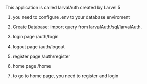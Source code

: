 This application is called larvalAuth created by Larvel 5


1. you need to configure .env to your database enviroment

2. Create Database:
    import query from larvalAuth/sql/larvalAuth.
	
3. login page  /auth/login

4. logout page  /auth/logout

5. register page  /auth/register

6. home page /home

7. to go to home page, you need to register and login
